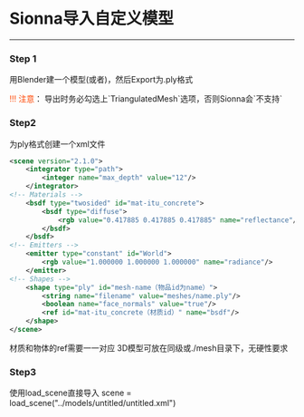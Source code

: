 # Sionna导入自定义模型
---
### Step 1
<p>用Blender建一个模型(或者)，然后Export为.ply格式</p>
<span style="color: orangered">!!! 注意</span>：
导出时务必勾选上`TriangulatedMesh`选项，否则Sionna会`不支持`

### Step2
为ply格式创建一个xml文件
```xml
<scene version="2.1.0">
	<integrator type="path">
		<integer name="max_depth" value="12"/>
	</integrator>
<!-- Materials -->
	<bsdf type="twosided" id="mat-itu_concrete">
		<bsdf type="diffuse">
			<rgb value="0.417885 0.417885 0.417885" name="reflectance"/>
		</bsdf>
	</bsdf>
<!-- Emitters -->
	<emitter type="constant" id="World">
		<rgb value="1.000000 1.000000 1.000000" name="radiance"/>
	</emitter>
<!-- Shapes -->
	<shape type="ply" id="mesh-name（物品id为name）">
		<string name="filename" value="meshes/name.ply"/>
		<boolean name="face_normals" value="true"/>
		<ref id="mat-itu_concrete（材质id）" name="bsdf"/>
	</shape>
</scene>
```
材质和物体的ref需要一一对应
3D模型可放在同级或./mesh目录下，无硬性要求

### Step3
使用load_scene直接导入
scene = load_scene("../models/untitled/untitled.xml")